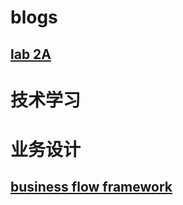 # blogs

## [lab 2A](_posts/2024-07-16-lab-2A.md)

# 技术学习

# 业务设计
## [business flow framework](_posts/2024-07-15-biz-framework-design.md)